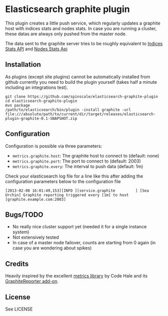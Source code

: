 # Elasticsearch graphite plugin

This plugin creates a little push service, which regularly updates a graphite host with indices stats and nodes stats. In case you are running a cluster, these datas are always only pushed from the master node.

The data sent to the graphite server tries to be roughly equivalent to [Indices Stats API](http://www.elasticsearch.org/guide/reference/api/admin-indices-stats.html) and [Nodes Stats Api](http://www.elasticsearch.org/guide/reference/api/admin-cluster-nodes-stats.html)


## Installation

As plugins (except site plugins) cannot be automatically installed from github currently you need to build the plugin yourself (takes half a minute including an integrations test).

```
git clone https://github.com/spinscale/elasticsearch-graphite-plugin
cd elasticsearch-graphite-plugin
mvn package
/path/to/elasticsearch/bin/plugin -install graphite -url file:///absolute/path/to/current/dir/target/releases/elasticsearch-plugin-graphite-0.1-SNAPSHOT.zip
```


## Configuration

Configuration is possible via three parameters:

* `metrics.graphite.host`: The graphite host to connect to (default: none)
* `metrics.graphite.port`: The port to connect to (default: 2003)
* `metrics.graphite.every`: The interval to push data (default: 1m)

Check your elasticsearch log file for a line like this after adding the configuration parameters below to the configuration file

```
[2013-02-08 16:01:49,153][INFO ][service.graphite         ] [Sea Urchin] Graphite reporting triggered every [1m] to host [graphite.example.com:2003]
```


## Bugs/TODO

* No really nice cluster support yet (needed it for a single instance system)
* Not extensively tested
* In case of a master node failover, counts are starting from 0 again (in case you are wondering about spikes)


## Credits

Heavily inspired by the excellent [metrics library](http://metrics.codehale.com) by Code Hale and its [GraphiteReporter add-on](http://metrics.codahale.com/manual/graphite/).


## License

See LICENSE

